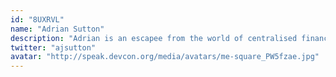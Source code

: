```yaml
---
id: "8UXRVL"
name: "Adrian Sutton"
description: "Adrian is an escapee from the world of centralised finance but is now making amends by contributing to the Ethereum core protocol as a Lead Blockchain Protocol Engineer at ConsenSys.  He is a core dev on both the consensus and execution layers, leading development of ConsenSys Teku and contributing to Hyperledger Besu. When he's not coding he can be found discussing Ethereum and answering questions on pretty much all the Discord servers, and Telegram chat rooms and…"
twitter: "ajsutton"
avatar: "http://speak.devcon.org/media/avatars/me-square_PW5fzae.jpg"
---
```


